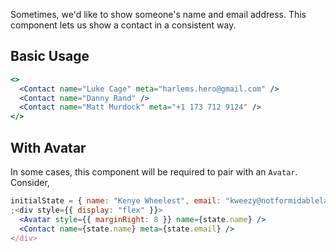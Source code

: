 Sometimes, we'd like to show someone's name and email address. This component lets us show a contact in a consistent way.

## Basic Usage

```jsx
<>
  <Contact name="Luke Cage" meta="harlems.hero@gmail.com" />
  <Contact name="Danny Rand" />
  <Contact name="Matt Murdock" meta="+1 173 712 9124" />
</>
```

## With Avatar

In some cases, this component will be required to pair with an `Avatar`. Consider,

```jsx
initialState = { name: "Kenye Wheelest", email: "kweezy@notformidablelabs.com" }
;<div style={{ display: "flex" }}>
  <Avatar style={{ marginRight: 8 }} name={state.name} />
  <Contact name={state.name} meta={state.email} />
</div>
```
